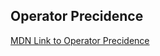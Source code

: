 ## Operator Precidence

[MDN Link to Operator Precidence](https://developer.mozilla.org/en-US/docs/Web/JavaScript/Reference/Operators/Operator_Precedence)
